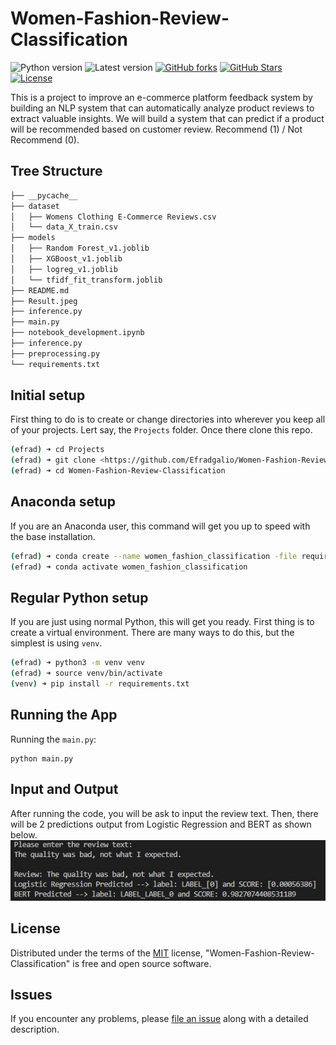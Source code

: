 # Women-Fashion-Review-Classification

![Python version][python-version]
![Latest version][latest-version]
[![GitHub forks][fork-image]][fork-url]
[![GitHub Stars][stars-image]][stars-url]
[![License][license-image]][license-url]

This is a project to improve an e-commerce platform feedback system by building an NLP system that can automatically analyze product reviews to extract valuable insights. We will build a system that can predict if a product will be recommended based on customer review. Recommend (1) / Not Recommend (0).

## Tree Structure

```zsh
├── __pycache__
├── dataset
│   ├── Womens Clothing E-Commerce Reviews.csv
│   └── data_X_train.csv
├── models
│   ├── Random Forest_v1.joblib
│   ├── XGBoost_v1.joblib
│   ├── logreg_v1.joblib
│   └── tfidf_fit_transform.joblib
├── README.md
├── Result.jpeg
├── inference.py
├── main.py
├── notebook_development.ipynb
├── inference.py
├── preprocessing.py
└── requirements.txt
```

## Initial setup
First thing to do is to create or change directories into wherever you keep all of your projects.
Lert say, the `Projects` folder.
Once there clone this repo.

```zsh
(efrad) ➜ cd Projects
(efrad) ➜ git clone <https://github.com/Efradgalio/Women-Fashion-Review-Classification.git>
(efrad) ➜ cd Women-Fashion-Review-Classification
```
## Anaconda setup
If you are an Anaconda user, this command will get you up to speed with the base installation.

```zsh
(efrad) ➜ conda create --name women_fashion_classification -file requirements.txt
(efrad) ➜ conda activate women_fashion_classification
```

## Regular Python setup
If you are just using normal Python, this will get you ready.
First thing is to create a virtual environment. There are many ways to do this, but the simplest is using `venv`.

```zsh
(efrad) ➜ python3 -m venv venv
(efrad) ➜ source venv/bin/activate
(venv) ➜ pip install -r requirements.txt
```
## Running the App
Running the `main.py`:
```commandline
python main.py
```

## Input and Output
After running the code, you will be ask to input the review text.
Then, there will be 2 predictions output from Logistic Regression and BERT as shown below.
![result_1](Result.jpeg)

## License

Distributed under the terms of the [MIT](https://opensource.org/licenses/MIT) license, "Women-Fashion-Review-Classification" is free and open source software.

## Issues

If you encounter any problems, please [file an issue](https://github.com/Efradgalio/Women-Fashion-Review-Classification/issues) along with a detailed description.

[python-version]:https://img.shields.io/badge/python-3.11.9-brightgreen.svg
[latest-version]:https://img.shields.io/badge/version-1.0.0-blue.svg
[fork-image]:https://img.shields.io/github/forks/Efradgalio/Women-Fashion-Review-Classification
[fork-url]:https://github.com/Efradgalio/Women-Fashion-Review-Classification/network
[stars-image]:https://img.shields.io/github/stars/Efradgalio/Women-Fashion-Review-Classification
[stars-url]:https://github.com/Efradgalio/Women-Fashion-Review-Classification/stargazers
[license-image]:https://img.shields.io/github/license/Efradgalio/Women-Fashion-Review-Classification
[license-url]:https://github.com/Efradgalio/Women-Fashion-Review-Classification/blob/main/LICENSE

